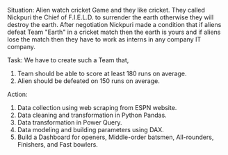 Situation:
Alien watch cricket Game and they like cricket.
They called Nickpuri the Chief of F.I.E.L.D. to surrender the earth otherwise they will destroy the earth.
After negotiation Nickpuri made a condition that if aliens defeat Team "Earth" in a cricket match then the earth is yours and if aliens lose the match then they have to work as interns in any company IT company.

Task:
We have to create such a Team that,
1. Team should be able to score at least 180 runs on average.
2. Alien should be defeated on 150 runs on average.

Action:
1. Data collection using web scraping from ESPN website.
2. Data cleaning and transformation in Python Pandas.
3. Data transformation in Power Query.
4. Data modeling and building parameters using DAX.
5. Build a Dashboard for openers, Middle-order batsmen, All-rounders, Finishers, and Fast bowlers.

